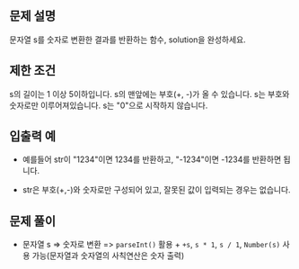 ## 문제 설명

문자열 s를 숫자로 변환한 결과를 반환하는 함수, solution을 완성하세요.

## 제한 조건

s의 길이는 1 이상 5이하입니다.
s의 맨앞에는 부호(+, -)가 올 수 있습니다.
s는 부호와 숫자로만 이루어져있습니다.
s는 "0"으로 시작하지 않습니다.

## 입출력 예

- 예를들어 str이 "1234"이면 1234를 반환하고, "-1234"이면 -1234를 반환하면 됩니다.

- str은 부호(+,-)와 숫자로만 구성되어 있고, 잘못된 값이 입력되는 경우는 없습니다.

## 문제 풀이

- 문자열 s => 숫자로 변환
  => `parseInt()` 활용 + `+s`, `s * 1`, `s / 1`, `Number(s)` 사용 가능(문자열과 숫자열의 사칙연산은 숫자 출력)
